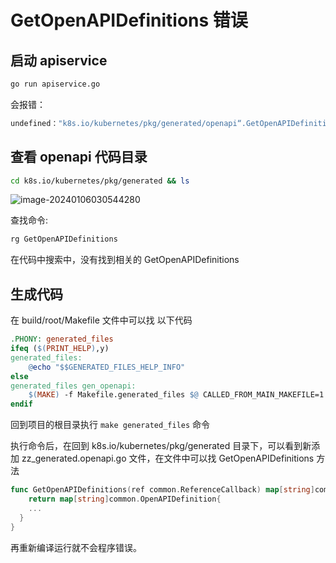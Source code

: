 # GetOpenAPIDefinitions 错误

## 启动 apiservice

```bash
go run apiservice.go
```

会报错：

```sh
undefined："k8s.io/kubernetes/pkg/generated/openapi“.GetOpenAPIDefinitions
```

##  查看 openapi 代码目录

```bash
cd k8s.io/kubernetes/pkg/generated && ls
```

![image-20240106030544280](http://img.longqiuhong.com/picgo/img/image-20240106030544280.png)

查找命令:

```sh
rg GetOpenAPIDefinitions
```

在代码中搜索中，没有找到相关的 GetOpenAPIDefinitions

## 生成代码

在 build/root/Makefile 文件中可以找 以下代码

```makefile
.PHONY: generated_files
ifeq ($(PRINT_HELP),y)
generated_files:
	@echo "$$GENERATED_FILES_HELP_INFO"
else
generated_files gen_openapi:
	$(MAKE) -f Makefile.generated_files $@ CALLED_FROM_MAIN_MAKEFILE=1
endif
```

回到项目的根目录执行 `make generated_files` 命令

执行命令后，在回到 k8s.io/kubernetes/pkg/generated 目录下，可以看到新添加 zz_generated.openapi.go 文件，在文件中可以找  GetOpenAPIDefinitions 方法

```go
func GetOpenAPIDefinitions(ref common.ReferenceCallback) map[string]common.OpenAPIDefinition {
	return map[string]common.OpenAPIDefinition{
    ...
  }
}
```

再重新编译运行就不会程序错误。